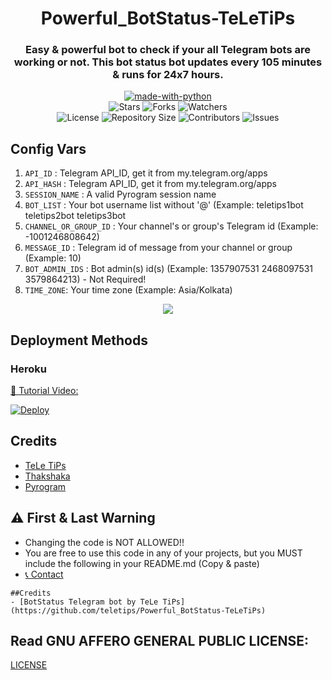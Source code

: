 <h1 align= center> Powerful_BotStatus-TeLeTiPs</h1>
<h3 align = center>Easy & powerful bot to check if your all Telegram bots are working or not. This bot status bot updates every 105 minutes & runs for 24x7 hours.</h3>
<p align="center">
<a href="https://python.org"><img src="http://forthebadge.com/images/badges/made-with-python.svg" alt="made-with-python"></a>
<br>
    <img src="https://img.shields.io/github/stars/teletips/Powerful_BotStatus-TeLeTiPs?style=for-the-badge" alt="Stars">
    <img src="https://img.shields.io/github/forks/teletips/Powerful_BotStatus-TeLeTiPs?style=for-the-badge" alt="Forks">
    <img src="https://img.shields.io/github/watchers/teletips/Powerful_BotStatus-TeLeTiPs?style=for-the-badge" alt="Watchers"> 
<br>
    <img src="https://img.shields.io/github/license/teletips/Powerful_BotStatus-TeLeTiPs?style=for-the-badge" alt="License">
    <img src="https://img.shields.io/github/repo-size/teletips/Powerful_BotStatus-TeLeTiPs?style=for-the-badge" alt="Repository Size">
    <img src="https://img.shields.io/github/contributors/teletips/Powerful_BotStatus-TeLeTiPs?style=for-the-badge" alt="Contributors">
    <img src="https://img.shields.io/github/issues/teletips/Powerful_BotStatus-TeLeTiPs?style=for-the-badge" alt="Issues">
</p>  

## Config Vars
1. `API_ID` : Telegram API_ID, get it from my.telegram.org/apps
2. `API_HASH` : Telegram API_ID, get it from my.telegram.org/apps
3. `SESSION_NAME` : A valid Pyrogram session name
4. `BOT_LIST` : Your bot username list without '@' (Example: teletips1bot teletips2bot teletips3bot
5. `CHANNEL_OR_GROUP_ID` : Your channel's or group's Telegram id (Example: -1001246808642)
6. `MESSAGE_ID` : Telegram id of message from your channel or group (Example: 10)
7. `BOT_ADMIN_IDS` : Bot admin(s) id(s) (Example: 1357907531 2468097531 3579864213) - Not Required!
8. `TIME_ZONE`: Your time zone (Example: Asia/Kolkata)

<p align="center">
<img src="https://telegra.ph/file/cda5f4fdb78bbc5f58e48.jpg">
<p>
 
## Deployment Methods

### Heroku

[🎥 Tutorial Video: ](https://www.youtube.com/watch?v=23mAMuP0tVw)    
    
[![Deploy](https://www.herokucdn.com/deploy/button.svg)](https://heroku.com/deploy?template=https://github.com/noobsohail/Powerful_BotStatus-TeLeTiPs)
    
## Credits
- [TeLe TiPs](https://github.com/teletips)
- [Thakshaka](https://t.me/thakshakar)
- [Pyrogram](https://github.com/pyrogram/pyrogram)

## ⚠️ First & Last Warning

- Changing the code is NOT ALLOWED!!    
- You are free to use this code in any of your projects, but you MUST include the following in your README.md (Copy & paste)
- [📞 Contact](https://t.me/tele_gram_tips_bot)
```
##Credits
- [BotStatus Telegram bot by TeLe TiPs] (https://github.com/teletips/Powerful_BotStatus-TeLeTiPs)
```
## Read GNU AFFERO GENERAL PUBLIC LICENSE: 
[LICENSE](https://github.com/teletips/Powerful_BotStatus-TeLeTiPs/blob/main/LICENSE)
